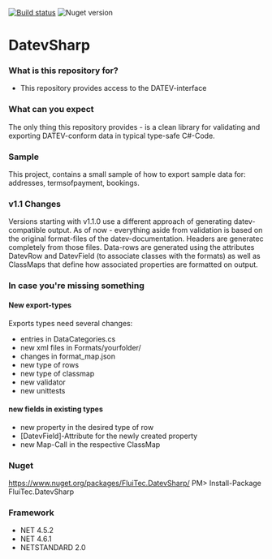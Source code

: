 [![Build status](https://ci.appveyor.com/api/projects/status/rn7y6bm4gn9o6yqa?svg=true)](https://ci.appveyor.com/project/IInvocation/datevsharp)
![Nuget version](https://img.shields.io/nuget/v/FluiTec.DatevSharp.svg)

# DatevSharp #

### What is this repository for? ###

* This repository provides access to the DATEV-interface

### What can you expect ###
The only thing this repository provides - is a clean library for validating and exporting DATEV-conform data in typical type-safe C#-Code.

### Sample ###
This project, contains a small sample of how to export sample data for: addresses, termsofpayment, bookings.

### v1.1 Changes ###
Versions starting with v1.1.0 use a different approach of generating
datev-compatible output. As of now - everything aside from validation is
based on the original format-files of the datev-documentation. Headers
are generatec completely from those files. Data-rows are generated using
the attributes DatevRow and DatevField (to associate classes with the formats)
as well as ClassMaps that define how associated properties are formatted on output.

### In case you're missing something ###

#### New export-types ####
Exports types need several changes:
* entries in DataCategories.cs
* new xml files in Formats/yourfolder/
* changes in format_map.json
* new type of rows
* new type of classmap
* new validator
* new unittests

#### new fields in existing types ####
* new property in the desired type of row
* [DatevField]-Attribute for the newly created property
* new Map-Call in the respective ClassMap

### Nuget ###
https://www.nuget.org/packages/FluiTec.DatevSharp/
PM> Install-Package FluiTec.DatevSharp

### Framework ###
* NET 4.5.2
* NET 4.6.1
* NETSTANDARD 2.0
